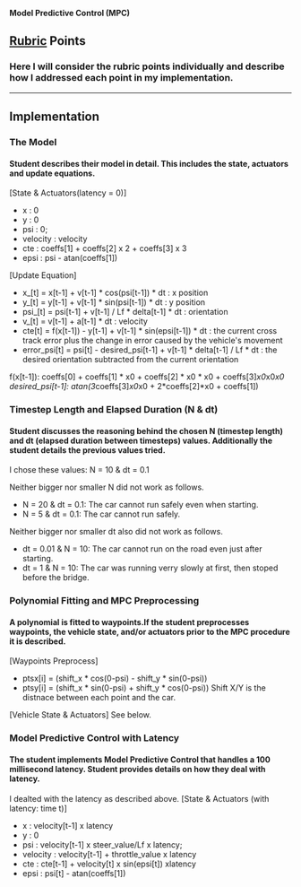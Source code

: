 **Model Predictive Control (MPC)**

## [Rubric](https://review.udacity.com/#!/rubrics/896/view) Points
### Here I will consider the rubric points individually and describe how I addressed each point in my implementation.  

---

## Implementation

### The Model

#### Student describes their model in detail. This includes the state, actuators and update equations.

[State & Actuators(latency = 0)]
* x : 0
* y : 0
* psi : 0;
* velocity : velocity
* cte : coeffs[1] + coeffs[2] x 2 + coeffs[3] x 3
* epsi : psi - atan(coeffs[1])

[Update Equation]
* x_[t] = x[t-1] + v[t-1] * cos(psi[t-1]) * dt : x position
* y_[t] = y[t-1] + v[t-1] * sin(psi[t-1]) * dt : y position
* psi_[t] = psi[t-1] + v[t-1] / Lf * delta[t-1] * dt : orientation
* v_[t] = v[t-1] + a[t-1] * dt : velocity
* cte[t] = f(x[t-1]) - y[t-1] + v[t-1] * sin(epsi[t-1]) * dt : the current cross track error plus the change in error caused by the vehicle's movement
* error_psi[t] = psi[t] - desired_psi[t-1] + v[t-1] * delta[t-1] / Lf * dt : the desired orientation subtracted from the current orientation

f(x[t-1]): coeffs[0] + coeffs[1] * x0 + coeffs[2] * x0 * x0 + coeffs[3]*x0*x0*x0
desired_psi[t-1]: atan(3*coeffs[3]*x0*x0 + 2*coeffs[2]*x0 + coeffs[1])

### Timestep Length and Elapsed Duration (N & dt)

#### Student discusses the reasoning behind the chosen N (timestep length) and dt (elapsed duration between timesteps) values. Additionally the student details the previous values tried.

I chose these values: N = 10 & dt = 0.1

Neither bigger nor smaller N did not work as follows.

*  N = 20 & dt = 0.1: The car cannot run safely even when starting.
*  N =  5 & dt = 0.1: The car cannot run safely.

Neither bigger nor smaller dt also did not work as follows.

*  dt = 0.01 & N = 10: The car cannot run on the road even just after starting.
*  dt = 1    & N = 10: The car was running verry slowly at first, then stoped before the bridge.

### Polynomial Fitting and MPC Preprocessing
#### A polynomial is fitted to waypoints.If the student preprocesses waypoints, the vehicle state, and/or actuators prior to the MPC procedure it is described.

[Waypoints Preprocess]
*  ptsx[i] = (shift_x * cos(0-psi) - shift_y * sin(0-psi))
*  ptsy[i] = (shift_x * sin(0-psi) + shift_y * cos(0-psi))
Shift X/Y is the distnace between each point and the car.

[Vehicle State & Actuators]
See below.

### Model Predictive Control with Latency
#### The student implements Model Predictive Control that handles a 100 millisecond latency. Student provides details on how they deal with latency.

I dealted with the latency as described above.
[State & Actuators (with latency: time t)]
* x : velocity[t-1] x latency
* y : 0
* psi : velocity[t-1] x steer_value/Lf x latency;
* velocity : velocity[t-1] + throttle_value x latency
* cte : cte[t-1] + velocity[t] x sin(epsi[t]) xlatency
* epsi : psi[t] - atan(coeffs[1])
